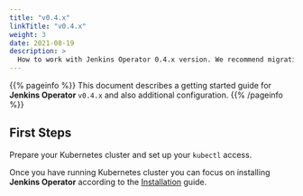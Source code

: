 ```yaml
---
title: "v0.4.x"
linkTitle: "v0.4.x"
weight: 3
date: 2021-08-19
description: >
  How to work with Jenkins Operator 0.4.x version. We recommend migrating to a newer version.
---
```


{{% pageinfo %}}
This document describes a getting started guide for **Jenkins Operator** `v0.4.x` and also additional configuration.
{{% /pageinfo %}}

## First Steps

Prepare your Kubernetes cluster and set up your `kubectl` access.

Once you have running Kubernetes cluster you can focus on installing **Jenkins Operator** according to the [Installation](/kubernetes-operator/docs/installation/) guide.
